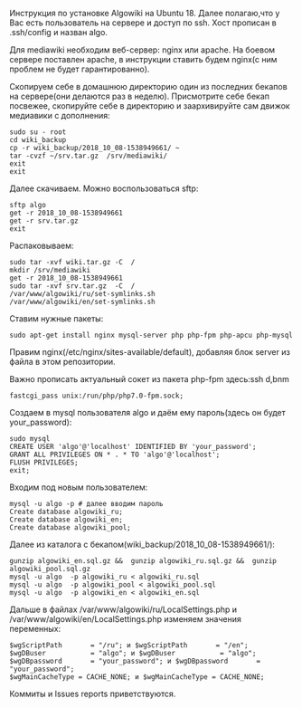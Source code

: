 Инструкция по установке Algowiki на Ubuntu 18. Далее полагаю,что у Вас есть пользователь на сервере и доступ по ssh. Хост прописан в .ssh/config и назван algo.  

Для mediawiki необходим веб-сервер: nginx или apache. На боевом сервере поставлен apache, в инструкции ставить будем nginx(c ним проблем не будет гарантированно).

Скопируем себе в домашнюю директорию один из последних бекапов на сервере(они делаются раз в неделю). Присмотрите себе бекап посвежее, скопируйте себе в директорию и заархивируйте сам движок медиавики с дополнения:

	sudo su - root
	cd wiki_backup
	cp -r wiki_backup/2018_10_08-1538949661/ ~
	tar -cvzf ~/srv.tar.gz  /srv/mediawiki/
	exit
	exit

Далее скачиваем. Можно воспользоваться sftp:

	sftp algo
	get -r 2018_10_08-1538949661
	get -r srv.tar.gz
	exit

Распаковываем:

	sudo tar -xvf wiki.tar.gz -C  /
	mkdir /srv/mediawiki
	get -r 2018_10_08-1538949661
	sudo tar -xvf srv.tar.gz  -C  /
	/var/www/algowiki/ru/set-symlinks.sh 	
	/var/www/algowiki/en/set-symlinks.sh 	

Ставим нужные пакеты:

	sudo apt-get install nginx mysql-server php php-fpm php-apcu php-mysql

Правим  nginx(/etc/nginx/sites-available/default), добавляя блок server из файла в этом репозитории.

Важно прописать актуальный сокет из пакета php-fpm здесь:ssh d,bnm

	fastcgi_pass unix:/run/php/php7.0-fpm.sock;

Создаем в mysql пользователя algo и даём ему пароль(здесь он будет your_password):

	sudo mysql
	CREATE USER 'algo'@'localhost' IDENTIFIED BY 'your_password';
	GRANT ALL PRIVILEGES ON * . * TO 'algo'@'localhost';
	FLUSH PRIVILEGES;
	exit;

Входим под новым пользователем:

	mysql -u algo -p # далее вводим пароль
    Create database algowiki_ru;
	Create database algowiki_en;
	Create database algowiki_pool;

Далее из каталога с бекапом(wiki_backup/2018_10_08-1538949661/):

	gunzip algowiki_en.sql.gz &&  gunzip algowiki_ru.sql.gz &&  gunzip algowiki_pool.sql.gz  
	mysql -u algo  -p algowiki_ru < algowiki_ru.sql
	mysql -u algo  -p algowiki_pool < algowiki_pool.sql
	mysql -u algo  -p algowiki_en < algowiki_en.sql

Дальше в файлах /var/www/algowiki/ru/LocalSettings.php и /var/www/algowiki/en/LocalSettings.php изменяем значения переменных:

	$wgScriptPath       = "/ru"; и $wgScriptPath       = "/en";
	$wgDBuser           = "algo"; и $wgDBuser           = "algo";
	$wgDBpassword       = "your_password"; и $wgDBpassword       = "your_password";
	$wgMainCacheType = CACHE_NONE; и $wgMainCacheType = CACHE_NONE;


Коммиты и Issues reports приветcтвуются.
